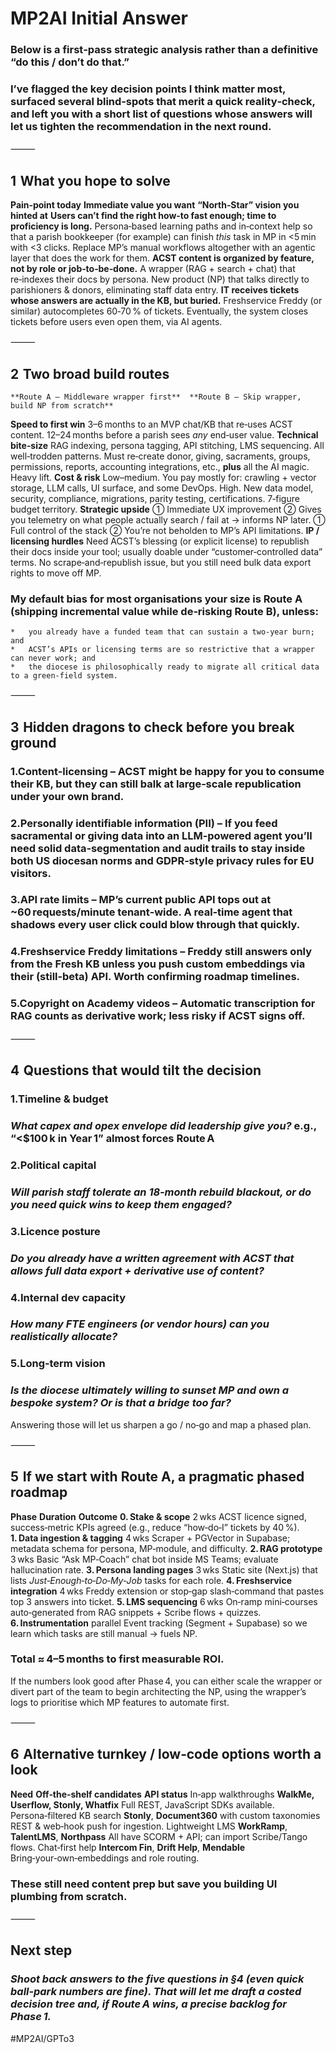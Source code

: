 # MP2AI Initial Answer
### Below is a first‑pass strategic analysis rather than a definitive “do this / don’t do that.”
### I’ve flagged the key decision points I think matter most, surfaced several blind‑spots that merit a quick reality‑check, and left you with a short list of questions whose answers will let us tighten the recommendation in the next round.

⸻


## 1  What you hope to solve

**Pain‑point today**	**Immediate value you want**	**“North‑Star” vision you hinted at**
**Users can’t find the right how‑to fast enough; time to proficiency is long.**	Persona‑based learning paths and in‑context help so that a parish bookkeeper (for example) can finish *this* task in MP in <5 min with <3 clicks.	Replace MP’s manual workflows altogether with an agentic layer that does the work for them.
**ACST content is organized by feature, not by role or job‑to‑be‑done.**	A wrapper (RAG + search + chat) that re‑indexes their docs by persona.	New product (NP) that talks directly to parishioners & donors, eliminating staff data entry.
**IT receives tickets whose answers are actually in the KB, but buried.**	Freshservice Freddy (or similar) autocompletes 60‑70 % of tickets.	Eventually, the system closes tickets before users even open them, via AI agents.




⸻


## 2  Two broad build routes

	**Route A — Middleware wrapper first**	**Route B — Skip wrapper, build NP from scratch**
**Speed to first win**	3–6 months to an MVP chat/KB that re‑uses ACST content.	12–24 months before a parish sees *any* end‑user value.
**Technical bite‑size**	RAG indexing, persona tagging, API stitching, LMS sequencing. All well‑trodden patterns.	Must re‑create donor, giving, sacraments, groups, permissions, reports, accounting integrations, etc., **plus** all the AI magic. Heavy lift.
**Cost & risk**	Low–medium. You pay mostly for: crawling + vector storage, LLM calls, UI surface, and some DevOps.	High. New data model, security, compliance, migrations, parity testing, certifications. 7‑figure budget territory.
**Strategic upside**	➀ Immediate UX improvement ➁ Gives you telemetry on what people actually search / fail at → informs NP later.	➀ Full control of the stack ➁ You’re not beholden to MP’s API limitations.
**IP / licensing hurdles**	Need ACST’s blessing (or explicit license) to republish their docs inside your tool; usually doable under “customer‑controlled data” terms.	No scrape‑and‑republish issue, but you still need bulk data export rights to move off MP.

### My default bias for most organisations your size is Route A (shipping incremental value while de‑risking Route B), unless:
	* 	you already have a funded team that can sustain a two‑year burn; and
	* 	ACST’s APIs or licensing terms are so restrictive that a wrapper can never work; and
	* 	the diocese is philosophically ready to migrate all critical data to a green‑field system.

⸻


## 3  Hidden dragons to check before you break ground
### 1.Content‑licensing – ACST might be happy for you to consume their KB, but they can still balk at large‑scale republication under your own brand.
### 2.Personally identifiable information (PII) – If you feed sacramental or giving data into an LLM‑powered agent you’ll need solid data‑segmentation and audit trails to stay inside both US diocesan norms and GDPR‑style privacy rules for EU visitors.
### 3.API rate limits – MP’s current public API tops out at ~60 requests/minute tenant‑wide. A real‑time agent that shadows every user click could blow through that quickly.
### 4.Freshservice Freddy limitations – Freddy still answers only from the Fresh KB unless you push custom embeddings via their (still‑beta) API. Worth confirming roadmap timelines.
### 5.Copyright on Academy videos – Automatic transcription for RAG counts as derivative work; less risky if ACST signs off.

⸻


## 4  Questions that would tilt the decision
### 1.Timeline & budget
### *What capex and opex envelope did leadership give you?*  e.g., “<$100 k in Year 1” almost forces Route A
### 2.Political capital
### *Will parish staff tolerate an 18‑month rebuild blackout, or do you need quick wins to keep them engaged?*
### 3.Licence posture
### *Do you already have a written agreement with ACST that allows full data export + derivative use of content?*
### 4.Internal dev capacity
### *How many FTE engineers (or vendor hours) can you realistically allocate?*
### 5.Long‑term vision
### *Is the diocese ultimately willing to sunset MP and own a bespoke system? Or is that a bridge too far?*

Answering those will let us sharpen a go / no‑go and map a phased plan.

⸻


## 5  If we start with Route A, a pragmatic phased roadmap

**Phase**	**Duration**	**Outcome**
**0. Stake & scope**	2 wks	ACST licence signed, success‑metric KPIs agreed (e.g., reduce “how‑do‑I” tickets by 40 %).
**1. Data ingestion & tagging**	4 wks	Scraper + PGVector in Supabase; metadata schema for persona, MP‑module, and difficulty.
**2. RAG prototype**	3 wks	Basic “Ask MP‑Coach” chat bot inside MS Teams; evaluate hallucination rate.
**3. Persona landing pages**	3 wks	Static site (Next.js) that lists *Just‑Enough‑to‑Do‑My‑Job* tasks for each role.
**4. Freshservice integration**	4 wks	Freddy extension or stop‑gap slash‑command that pastes top 3 answers into ticket.
**5. LMS sequencing**	6 wks	On‑ramp mini‑courses auto‑generated from RAG snippets + Scribe flows + quizzes.
**6. Instrumentation**	parallel	Event tracking (Segment + Supabase) so we learn which tasks are still manual → fuels NP.

### Total ≈ 4–5 months to first measurable ROI.

If the numbers look good after Phase 4, you can either scale the wrapper or divert part of the team to begin architecting the NP, using the wrapper’s logs to prioritise which MP features to automate first.

⸻


## 6  Alternative turnkey / low‑code options worth a look

**Need**	**Off‑the‑shelf candidates**	**API status**
In‑app walkthroughs	**WalkMe, Userflow, Stonly, Whatfix**	Full REST, JavaScript SDKs available.
Persona‑filtered KB search	**Stonly**, **Document360** with custom taxonomies	REST & web‑hook push for ingestion.
Lightweight LMS	**WorkRamp**, **TalentLMS**, **Northpass**	All have SCORM + API; can import Scribe/Tango flows.
Chat‑first help	**Intercom Fin**, **Drift Help**, **Mendable**	Bring‑your‑own‑embeddings and role routing.

### These still need content prep but save you building UI plumbing from scratch.

⸻


## Next step

### *Shoot back answers to the five questions in §4 (even quick ball‑park numbers are fine). That will let me draft a costed decision tree and, if Route A wins, a precise backlog for Phase 1.*
#MP2AI/GPTo3